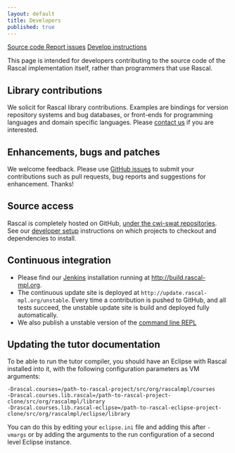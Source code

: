 ```yaml
---
layout: default
title: Developers
published: true
---
```


<p class="text-center">
   <a class="btn" href="https://github.com/cwi-swat/rascal"><i class="icon-github"></i> Source code </a>
   <a class="btn" href="https://github.com/cwi-swat/rascal/issues/"><i class="icon-tasks"></i> Report issues</a>
   <a class="btn" href="https://github.com/cwi-swat/rascal/wiki/Rascal-Developers-Setup---Step-by-Step"><i class="icon-info-sign"></i> Develop instructions</a>
</p>

This page is intended for developers contributing to the source code of the Rascal  implementation  itself, rather than programmers that use Rascal.

## Library contributions

We solicit for Rascal library contributions. Examples are bindings
for version repository systems and bug databases, or front-ends for programming
   languages and domain specific languages. Please [contact us](mailto:Jurgen.Vinju@cwi.nl) if you are
   interested. 

## Enhancements, bugs and patches

We welcome feedback. Please use [GitHub issues](https://github.com/cwi-swat/rascal/issues) 
to submit your contributions such as pull requests, bug reports and suggestions for enhancement. Thanks! 

## Source access

Rascal is completely hosted on GitHub, [under the cwi-swat repositories](https://github.com/organizations/cwi-swat).
See our [developer setup](https://github.com/cwi-swat/rascal/wiki/Rascal-Developers-Setup---Step-by-Step)
instructions on which projects to checkout and dependencies to install.

## Continuous integration

* Please find our [Jenkins](http://jenkins-ci.org) installation running at <http://build.rascal-mpl.org>.
* The continuous update site is deployed at `http://update.rascal-mpl.org/unstable`. Every time a contribution is pushed to GitHub, and all tests succeed, the unstable update site is build and deployed fully automatically.
* We also publish a unstable version of the [command line REPL](http://update.rascal-mpl.org/console/rascal-shell-unstable.jar)

## Updating the tutor documentation

To be able to run the tutor compiler, you should have an Eclipse with Rascal installed into it, with the following configuration parameters as VM arguments:

```
-Drascal.courses=/path-to-rascal-project/src/org/rascalmpl/courses
-Drascal.courses.lib.rascal=/path-to-rascal-project-clone/src/org/rascalmpl/library
-Drascal.courses.lib.rascal-eclipse=/path-to-rascal-eclipse-project-clone/src/org/rascalmpl/eclipse/library
```

You can do this by editing your `eclipse.ini` file and adding this after `-vmargs` or by adding the arguments to the run configuration of a second level Eclipse instance.
